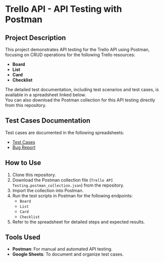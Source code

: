 # Trello API - API Testing with Postman

## Project Description
This project demonstrates API testing for the Trello API using Postman, focusing on CRUD operations for the following Trello resources:
- **Board**
- **List**
- **Card**
- **Checklist**

The detailed test documentation, including test scenarios and test cases, is available in a spreadsheet linked below.  
You can also download the Postman collection for this API testing directly from this repository.

## Test Cases Documentation
Test cases are documented in the following spreadsheets:
- [Test Cases](https://docs.google.com/spreadsheets/d/1QrU8VbiFehZksaSgL5OVHrAMt4DRKmH_j66UvpaotF4/edit?usp=sharing)
- [Bug Report](https://docs.google.com/spreadsheets/d/1u_82jXC5XygKT_yAUNReHP4_-YkMqR4C-NSGvxMScqc/edit?usp=sharing)

## How to Use
1. Clone this repository.
2. Download the Postman collection file (`Trello API Testing.postman_collection.json`) from the repository.
3. Import the collection into Postman.
4. Run the test scripts in Postman for the following endpoints:
   - `Board`
   - `List`
   - `Card`
   - `Checklist`
5. Refer to the spreadsheet for detailed steps and expected results.

## Tools Used
- **Postman**: For manual and automated API testing.
- **Google Sheets**: To document and organize test cases.
